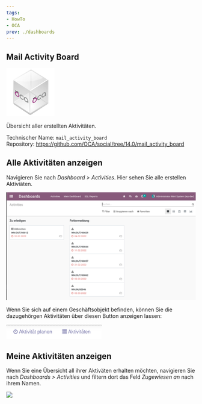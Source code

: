 ```yaml
---
tags:
- HowTo
- OCA
prev: ./dashboards
---
```

## Mail Activity Board
![icon_oca_app](assets/icon_oca_app.png)

Übersicht aller erstellten Aktivitäten.

Technischer Name: `mail_activity_board`\
Repository: <https://github.com/OCA/social/tree/14.0/mail_activity_board>

## Alle Aktivitäten anzeigen

Navigieren Sie nach *Dashboard > Activities*. Hier sehen Sie alle erstellen Aktiviäten.

![](assets/Mail%20Activity%20Board%20Alle.png)

Wenn Sie sich auf einem Geschäftsobjekt befinden, können Sie die dazugehörgen Aktivitäten über diesen Button anzeigen lassen:

![](assets/Mail%20Activity%20Board%20List.png)

## Meine Aktivitäten anzeigen

Wenn Sie eine Übersicht all ihrer Aktiväten erhalten möchten, navigieren Sie nach *Dashboards > Activities* und filtern dort das Feld *Zugewiesen an* nach ihrem Namen.

![](assets/Mail%20Activity%20Board%20Meine%20Aktivitäten.png)